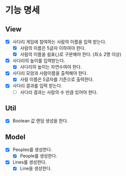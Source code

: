 # 기능 명세

## View
- [x] 사다리 게임에 참여하는 사람의 이름을 입력 받는다.
  - [x] 사람의 이름은 5글자 이하여야 한다.
  - [x] 사람의 이름을 쉼표(,)로 구분해야 한다. (최소 2명 이상)
- [x] 사다리의 높이를 입력받는다.
  - [x] 사다리의 높이는 자연수여야 한다.
- [x] 사다리 모양과 사람이름을 출력해야 한다.
  - [x] 사람 이름은 5글자를 기준으로 출력한다.
- [x] 사다리 결과를 입력 받는다.
  - [ ] 사다리 결과는 사람의 수 만큼 있어야 한다.
  
## Util
- [x] Boolean 값 랜덤 생성을 한다.

## Model
- [x] Peoples를 생성한다.
  - [x] People를 생성한다.
- [x] Lines를 생성한다.
  - [X] Line을 생성한다.

[//]: # (- [ ] )